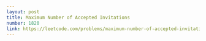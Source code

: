 ```yaml
---
layout: post
title: Maximum Number of Accepted Invitations
number: 1820
link: https://leetcode.com/problems/maximum-number-of-accepted-invitations
---
```

